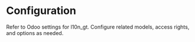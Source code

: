 # Configuration

Refer to Odoo settings for l10n_gt. Configure related models, access rights, and options as needed.
